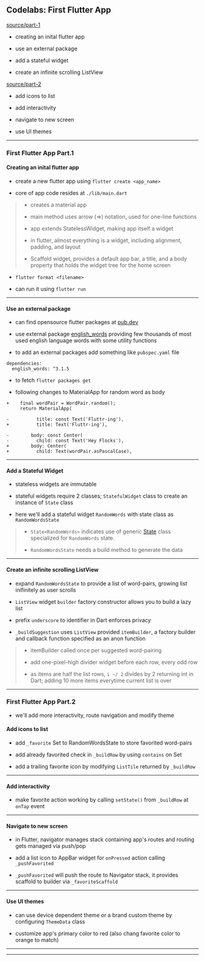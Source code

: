 
## Codelabs: First Flutter App

[source/part-1](https://codelabs.developers.google.com/codelabs/first-flutter-app-pt1/#1)

* creating an inital flutter app

* use an external package

* add a stateful widget

* create an infinite scrolling ListView

[source/part-2](https://codelabs.developers.google.com/codelabs/first-flutter-app-pt2/#0)

* add icons to list

* add interactivity

* navigate to new screen

* use UI themes

---

### First Flutter App Part.1

#### Creating an inital flutter app

* create a new flutter app using `flutter create <app_name>`

* core of app code resides at `./lib/main.dart`

> * creates a material app
>
> * main method uses arrow (=>) notation, used for one-line functions
>
> * app extends StatelessWidget, making app itself a widget
>
> * in flutter, almost everything is a widget, including alignment, padding, and layout
>
> * Scaffold widget, provides a default app bar, a title, and a body property that holds the widget tree for the home screen

* `flutter format <filename>`

* can run it using `flutter run`

---

#### Use an external package

* can find opensource flutter packages at [pub.dev](https://pub.dev/flutter)

* use external package [english_words](https://pub.dartlang.org/packages/english_words) providing few thousands of most used english language words with some utility functions

* to add an external packages add something like `pubspec.yaml` file

```
dependencies:
  english_words: ^3.1.5
```

* to fetch `flutter packages get`

* following changes to MaterialApp for random word as body

```
+    final wordPair = WordPair.random();
     return MaterialApp(

-          title: const Text('Fluttr-ing'),
+          title: Text('Fluttr-ing'),

-        body: const Center(
-          child: const Text('Hey Flocks'),
+        body: Center(
+          child: Text(wordPair.asPascalCase),
```

---

#### Add a Stateful Widget

* stateless widgets are immutable

* stateful widgets require 2 classes; `StatefulWidget` class to create an instance of `State` class

* here we'll add a stateful widget `RandomWords` with state class as `RandomWordsState`

> * `State<RandomWords>` indicates use of generic [State](https://docs.flutter.io/flutter/widgets/State-class.html) class specialized for `RandomWords` state.
>
> * `RandomWordsState` needs a build method to generate the data

---

#### Create an infinite scrolling ListView

* expand `RandomWordsState` to provide a list of word-pairs, growing list inifinitely as user scrolls

* `ListView` widget `builder` factory constructor allows you to build a lazy list

* prefix `underscore` to identifier in Dart enforces privacy

* `_buildSuggestion` uses `ListView` provided `itemBuilder`, a factory builder and callback function specified as an anon function

> * itemBuilder called once per suggested word-pairing
>
> * add one-pixel-high divider widget before each row, every odd row
>
> * as items are half the list rows, `i ~/ 2` divides by 2 returning int in Dart; adding 10 more items everytime current list is over

---

### First Flutter App Part.2

* we'll add more interactivity, route navigation and modify theme

#### Add icons to list

* add `_favorite` Set to RandomWordsState to store favorited word-pairs

* add already favorited check in `_buildRow` by using `contains` on Set

* add a trailing favorite icon by modifying `ListTile` returned by `_buildRow`

---

#### Add interactivity

* make favorite action working by calling `setState()` from `_buildRow` at `onTap` event

---

#### Navigate to new screen

* in Flutter, navigator manages stack containing app's routes and routing gets managed via push/pop

* add a list icon to AppBar widget for `onPressed` action calling `_pushFavorited`

* `_pushFavorited` will push the route to Navigator stack, it provides scaffold to builder via `_favoriteScaffold`

---

#### Use UI themes

* can use device dependent theme or a brand custom theme by configuring `ThemeData` class

* customize app's primary color to red (also chang favorite color to orange to match)

---
---

